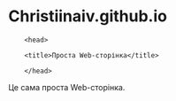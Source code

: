 # Christiinaiv.github.io
 <html>

        <head>

        <title>Проста Web-сторінка</title>

        </head>

  <body>

  Це сама проста Web-сторінка.

  </body>

 </html>
